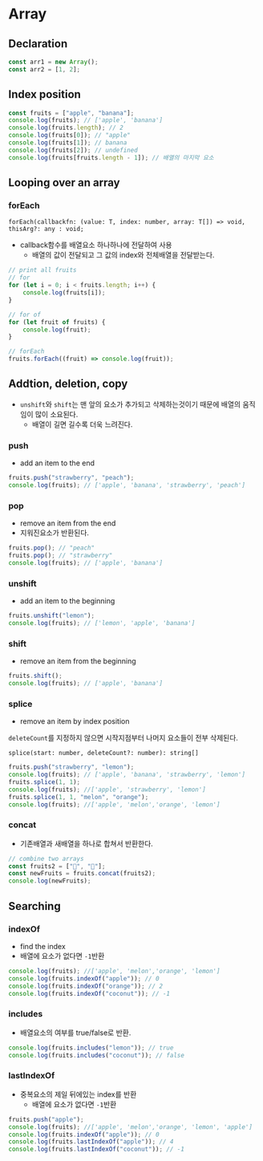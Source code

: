 # Array

## Declaration

```javascript
const arr1 = new Array();
const arr2 = [1, 2];
```

## Index position

```javascript
const fruits = ["apple", "banana"];
console.log(fruits); // ['apple', 'banana']
console.log(fruits.length); // 2
console.log(fruits[0]); // "apple"
console.log(fruits[1]); // banana
console.log(fruits[2]); // undefined
console.log(fruits[fruits.length - 1]); // 배열의 마지막 요소
```

## Looping over an array

### forEach

    forEach(callbackfn: (value: T, index: number, array: T[]) => void, thisArg?: any : void;

-   callback함수를 배열요소 하나하나에 전달하여 사용
    -   배열의 값이 전달되고 그 값의 index와 전체배열을 전달받는다.

```javascript
// print all fruits
// for
for (let i = 0; i < fruits.length; i++) {
    console.log(fruits[i]);
}

// for of
for (let fruit of fruits) {
    console.log(fruit);
}

// forEach
fruits.forEach((fruit) => console.log(fruit));
```

## Addtion, deletion, copy

-   `unshift`와 `shift`는 맨 앞의 요소가 추가되고 삭제하는것이기 때문에 배열의 움직임이 많이 소요된다.
    -   배열이 길면 길수록 더욱 느려진다.

### push

-   add an item to the end

```javascript
fruits.push("strawberry", "peach");
console.log(fruits); // ['apple', 'banana', 'strawberry', 'peach']
```

### pop

-   remove an item from the end
- 지워진요소가 반환된다.

```javascript
fruits.pop(); // "peach"
fruits.pop(); // "strawberry"
console.log(fruits); // ['apple', 'banana']
```

### unshift

-   add an item to the beginning

```javascript
fruits.unshift("lemon");
console.log(fruits); // ['lemon', 'apple', 'banana']
```

### shift

-   remove an item from the beginning

```javascript
fruits.shift();
console.log(fruits); // ['apple', 'banana']
```

### splice

-   remove an item by index position

`deleteCount`를 지정하지 않으면 시작지점부터 나머지 요소들이 전부 삭제된다.

    splice(start: number, deleteCount?: number): string[]

```javascript
fruits.push("strawberry", "lemon");
console.log(fruits); // ['apple', 'banana', 'strawberry', 'lemon']
fruits.splice(1, 1);
console.log(fruits); //['apple', 'strawberry', 'lemon']
fruits.splice(1, 1, "melon", "orange");
console.log(fruits); //['apple', 'melon','orange', 'lemon']
```

### concat

-   기존배열과 새배열을 하나로 합쳐서 반환한다.

```javascript
// combine two arrays
const fruits2 = ["🍐", "🥥"];
const newFruits = fruits.concat(fruits2);
console.log(newFruits);
```

## Searching

### indexOf

-   find the index
-   배열에 요소가 없다면 `-1`반환

```javascript
console.log(fruits); //['apple', 'melon','orange', 'lemon']
console.log(fruits.indexOf("apple")); // 0
console.log(fruits.indexOf("orange")); // 2
console.log(fruits.indexOf("coconut")); // -1
```

### includes

-   배열요소의 여부를 true/false로 반환.

```javascript
console.log(fruits.includes("lemon")); // true
console.log(fruits.includes("coconut")); // false
```

### lastIndexOf

-   중복요소의 제일 뒤에있는 index를 반환
    - 배열에 요소가 없다면 `-1`반환
```javascript
fruits.push("apple");
console.log(fruits); //['apple', 'melon','orange', 'lemon', 'apple']
console.log(fruits.indexOf("apple")); // 0
console.log(fruits.lastIndexOf("apple")); // 4
console.log(fruits.lastIndexOf("coconut")); // -1
```
